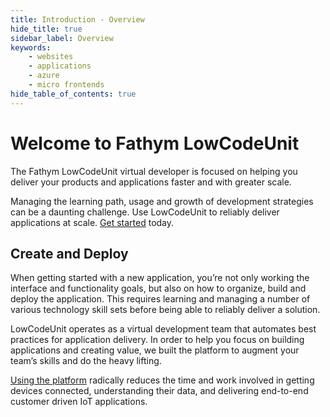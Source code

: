 ```yaml
---
title: Introduction - Overview
hide_title: true
sidebar_label: Overview
keywords:
    - websites
    - applications
    - azure
    - micro frontends
hide_table_of_contents: true
---
```


# Welcome to Fathym LowCodeUnit

The Fathym LowCodeUnit virtual developer is focused on helping you deliver your products and applications faster and with greater scale.

Managing the learning path, usage and growth of development strategies can be a daunting challenge. Use LowCodeUnit to reliably deliver applications at scale. [Get started](https://www.fathym.com/dashboard/create-project) today.
 
<!--![LowCodeUnit Diagram](/img/lowcodeunit-diagram.png) -->

## Create and Deploy

When getting started with a new application, you’re not only working the interface and functionality goals, but also on how to organize, build and deploy the application. This requires learning and managing a number of various technology skill sets before being able to reliably deliver a solution.

LowCodeUnit operates as a virtual development team that automates best practices for application delivery.  In order to help you focus on building applications and creating value, we built the platform to augment your team’s skills and do the heavy lifting.

[Using the platform](https://www.fathym.com/dashboard/create-project) radically reduces the time and work involved in getting devices connected, understanding their data, and delivering end-to-end customer driven IoT applications.
